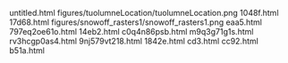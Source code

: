 untitled.html
figures/tuolumneLocation/tuolumneLocation.png
1048f.html
17d68.html
figures/snowoff_rasters1/snowoff_rasters1.png
eaa5.html
797eq2oe61o.html
14eb2.html
c0q4n86psb.html
m9q3g71g1s.html
rv3hcgp0as4.html
9nj579vt218.html
1842e.html
cd3.html
cc92.html
b51a.html